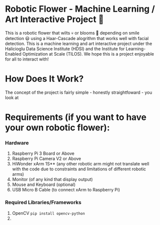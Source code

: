 # Robotic Flower - Machine Learning / Art Interactive Project :tulip:

This is a robotic flower that wilts :skull: or blooms :cherry_blossom: depending on smile detection :smiley: using a Haar-Cascade alogrithm that works well with facial detection. This is a machine learning and art interactive project under the Halicioglu Data Science Institute (HDSI) and the Institute for Learning-Enabled Optimization at Scale (TILOS). We hope this is a project enjoyable for all to interact with!

# How Does It Work?

The concept of the project is fairly simple - honestly straightfoward - you look at

# Requirements (if you want to have your own robotic flower):
### Hardware
1. Raspberry Pi 3 Board or Above
2. Raspberry Pi Camera V2 or Above
3. HiWonder xArm 1S** (any other robotic arm might not translate well with the code due to constraints and limitations of different robotic arms)
4. Monitor (of any kind that display output)
5. Mouse and Keyboard (optional)
6. USB Micro B Cable (to connect xArm to Raspberry Pi)

### Required Libraries/Frameworks
1. OpenCV
``pip install opencv-python``
2. 

